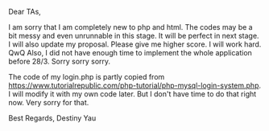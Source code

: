 Dear TAs,

I am sorry that I am completely new to php and html. The codes may be a bit messy and even unrunnable in this stage. 
It will be perfect in next stage. I will also update my proposal. Please give me higher score. I will work hard. QwQ
Also, I did not have enough time to implement the whole application before 28/3. Sorry sorry sorry.

The code of my login.php is partly copied from https://www.tutorialrepublic.com/php-tutorial/php-mysql-login-system.php.
I will modify it with my own code later. But I don't have time to do that right now. Very sorry for that.

Best Regards,
Destiny Yau
